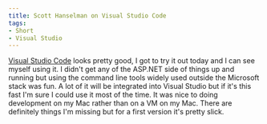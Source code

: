 ```yaml
---
title: Scott Hanselman on Visual Studio Code
tags:
- Short
- Visual Studio
---
```


[Visual Studio Code](http://www.hanselman.com/blog/IntroducingVisualStudioCodeForWindowsMacAndLinux.aspx) looks pretty good, I got to try it out today and I can see myself using it. I didn't get any of the ASP.NET side of things up and running but using the command line tools widely used outside the Microsoft stack was fun. A lot of it will be integrated into Visual Studio but if it's this fast I'm sure I could use it most of the time. 
It was nice to doing development on my Mac rather than on a VM on my Mac. There are definitely things I'm missing but for a first version it's pretty slick.
